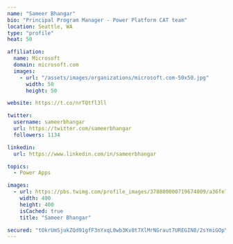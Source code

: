 ```yaml
---
name: "Sameer Bhangar"
bio: "Principal Program Manager - Power Platform CAT team"
location: Seattle, WA
type: "profile"
heat: 50

affiliation:
  name: Microsoft
  domain: microsoft.com
  images:
    - url: "/assets/images/organizations/microsoft.com-50x50.jpg"
      width: 50
      height: 50

website: https://t.co/nrTQtfl3ll

twitter:
  username: sameerbhangar
  url: https://twitter.com/sameerbhangar
  followers: 1134

linkedin:
  url: https://www.linkedin.com/in/sameerbhangar

topics:
  - Power Apps

images:
  - url: https://pbs.twimg.com/profile_images/378800000719674009/a36fe7ddfab1778b76e5793772e43798_400x400.jpeg
    width: 400
    height: 400
    isCached: true
    title: "Sameer Bhangar"

secured: "tOkrUmSjukZQd91gfF3nYxqL0wb3Kv8t7XlMrNGraut7UREGIN8/2sYmiGOpYJDKmhQtvdQrHBMN9YUwTQgRxiIADE3lPTmOHNIV9m2elp7hNqOcCDQYM8x93dQ0rwkEHb6C/F9Rm4vmyxdIPMyx9gExn7I0LW1GpXbGnV5eiK+O8MWutK9ScTnTXi697P3MFg3beNDvNnb1u9vlQHMDxmLJdrO0fJJqhDdmdtQ4p2kK1BxHs4DAkoOTtma4GNnlIG23ypFLslq8jUOESbIoYEARCnty4unNwZpbEqRji01UeqSNvlCsaziFnSciHmHgYtjWsqBvcdPgmbIGKzy5Q96OUwq9CTRr5XvYFbtPZJrU95ujRkAGTLi/jhb+bUj4oI1N+KN3gXgGo3T6NTFglQ6Bxx09oHn8k2l435PrkO8=;xS7jZfgwB8nJOUJhvgXLLQ=="
---
```


